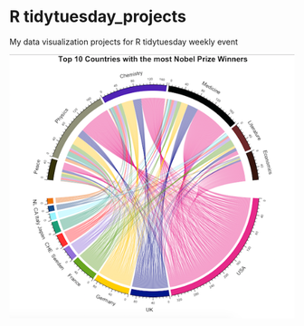 # R tidytuesday_projects
My data visualization projects for R tidytuesday weekly event

![](2019/2019-05-14/Top10NobelPrize_countries.png)

